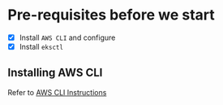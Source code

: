# Pre-requisites before we start

- [x] Install `AWS CLI` and configure
- [x] Install `eksctl`

## Installing AWS CLI

Refer to [AWS CLI Instructions](https://docs.aws.amazon.com/cli/latest/userguide/getting-started-install.html#getting-started-install-instructions)
